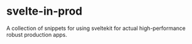 # svelte-in-prod
A collection of snippets for using sveltekit for actual high-performance robust production apps.
